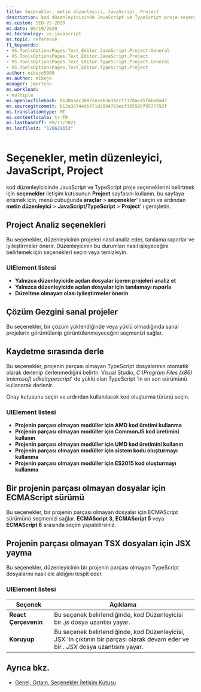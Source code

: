 ```yaml
---
title: Seçenekler, metin düzenleyici, JavaScript, Project
description: kod düzenleyicisinde JavaScript ve TypeScript proje seçeneklerini belirtmek için seçenekler iletişim kutusunun Project sayfasını kullanmayı öğrenin.
ms.custom: SEO-VS-2020
ms.date: 06/19/2020
ms.technology: vs-javascript
ms.topic: reference
f1_keywords:
- VS.ToolsOptionsPages.Text_Editor.JavaScript.Project.General
- VS.ToolsOptionsPages.Text_Editor.JavaScript.Project
- VS.ToolsOptionsPages.Text_Editor.TypeScript.Project.General
- VS.ToolsOptionsPages.Text_Editor.TypeScript.Project
author: mikejo5000
ms.author: mikejo
manager: jmartens
ms.workload:
- multiple
ms.openlocfilehash: 0b30aaec3087cece63e392cf7170ac85f6be0ad7
ms.sourcegitcommit: b12a38744db371d2894769ecf305585f9577792f
ms.translationtype: MT
ms.contentlocale: tr-TR
ms.lasthandoff: 09/13/2021
ms.locfileid: "126628653"
---
```

# <a name="options-text-editor-javascript-project"></a>Seçenekler, metin düzenleyici, JavaScript, Project

kod düzenleyicisinde JavaScript ve TypeScript proje seçeneklerini belirtmek için **seçenekler** iletişim kutusunun **Project** sayfasını kullanın. bu sayfaya erişmek için, menü çubuğunda **araçlar**  >  **seçenekler**' i seçin ve ardından **metin düzenleyici**  >  **JavaScript/TypeScript**  >  **Project**' ı genişletin.

## <a name="project-analysis-options"></a>Project Analiz seçenekleri

Bu seçenekler, düzenleyicinin projeleri nasıl analiz eder, tanılama raporlar ve iyileştirmeler önerir. Düzenleyicinin bu durumları nasıl işleyeceğini belirlemek için seçenekleri seçin veya temizleyin.

### <a name="uielement-list"></a>UIElement listesi

- **Yalnızca düzenleyicide açılan dosyalar içeren projeleri analiz et**
- **Yalnızca düzenleyicide açılan dosyalar için tanılamayı raporla**
- **Düzeltme olmayan olası iyileştirmeler önerin**

## <a name="virtual-projects-in-solution-explorer"></a>Çözüm Gezgini sanal projeler

Bu seçenekler, bir çözüm yüklendiğinde veya yüklü olmadığında sanal projelerin görüntülenip görüntülenmeyeceğini seçmenizi sağlar.

## <a name="compile-on-save"></a>Kaydetme sırasında derle

Bu seçenekler, projenin parçası olmayan TypeScript dosyalarının otomatik olarak derlenip derlenmediğini belirtir. Visual Studio, *C:\Program Files (x86) \microsoft sdks\typescript*' de yüklü olan TypeScript 'in en son sürümünü kullanarak derlenir.

Onay kutusunu seçin ve ardından kullanılacak kod oluşturma türünü seçin.

### <a name="uielement-list"></a>UIElement listesi

- **Projenin parçası olmayan modüller için AMD kod üretimi kullanma**
- **Projenin parçası olmayan modüller için CommonJS kod üretimini kullanın**
- **Projenin parçası olmayan modüller için UMD kod üretimini kullanın**
- **Projenin parçası olmayan modüller için sistem kodu oluşturmayı kullanma**
- **Projenin parçası olmayan modüller için ES2015 kod oluşturmayı kullanma**

## <a name="ecmascript-version-for-files-that-are-not-part-of-a-project"></a>Bir projenin parçası olmayan dosyalar için ECMAScript sürümü

Bu seçenekler, bir projenin parçası olmayan dosyalar için ECMAScript sürümünü seçmenizi sağlar. **ECMAScript 3**, **ECMAScript 5** veya **ECMAScript 6** arasında seçim yapabilirsiniz.

## <a name="jsx-emit-for-tsx-files-that-are-not-part-of-a-project"></a>Projenin parçası olmayan TSX dosyaları için JSX yayma

Bu seçenekler, düzenleyicinin bir projenin parçası olmayan TypeScript dosyalarını nasıl ele aldığını tespit eder.

### <a name="uielement-list"></a>UIElement listesi

|Seçenek|Açıklama|
|------------|-----------------|
|**React Çerçevenin**|Bu seçenek belirlendiğinde, kod Düzenleyicisi bir *.js* dosya uzantısı yayar.|
|**Koruyup**|Bu seçenek belirlendiğinde, kod Düzenleyicisi, JSX 'in çıktının bir parçası olarak devam eder ve bir *. JSX* dosya uzantısını yayar.|

## <a name="see-also"></a>Ayrıca bkz.

- [Genel, Ortam, Seçenekler İletişim Kutusu](../../ide/reference/general-environment-options-dialog-box.md)